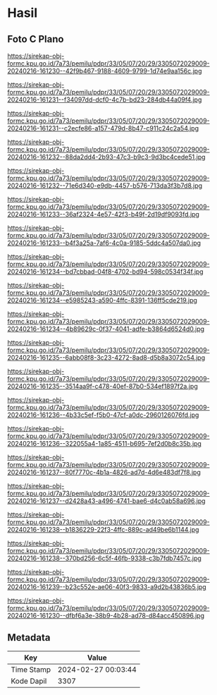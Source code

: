 # Hasil

## Foto C Plano

https://sirekap-obj-formc.kpu.go.id/7a73/pemilu/pdpr/33/05/07/20/29/3305072029009-20240216-161230--42f9b467-9188-4609-9799-1d74e9aa156c.jpg

https://sirekap-obj-formc.kpu.go.id/7a73/pemilu/pdpr/33/05/07/20/29/3305072029009-20240216-161231--f34097dd-dcf0-4c7b-bd23-284db44a09f4.jpg

https://sirekap-obj-formc.kpu.go.id/7a73/pemilu/pdpr/33/05/07/20/29/3305072029009-20240216-161231--c2ecfe86-a157-479d-8b47-c911c24c2a54.jpg

https://sirekap-obj-formc.kpu.go.id/7a73/pemilu/pdpr/33/05/07/20/29/3305072029009-20240216-161232--88da2dd4-2b93-47c3-b9c3-9d3bc4cede51.jpg

https://sirekap-obj-formc.kpu.go.id/7a73/pemilu/pdpr/33/05/07/20/29/3305072029009-20240216-161232--71e6d340-e9db-4457-b576-713da3f3b7d8.jpg

https://sirekap-obj-formc.kpu.go.id/7a73/pemilu/pdpr/33/05/07/20/29/3305072029009-20240216-161233--36af2324-4e57-42f3-b49f-2d19df9093fd.jpg

https://sirekap-obj-formc.kpu.go.id/7a73/pemilu/pdpr/33/05/07/20/29/3305072029009-20240216-161233--b4f3a25a-7af6-4c0a-9185-5ddc4a507da0.jpg

https://sirekap-obj-formc.kpu.go.id/7a73/pemilu/pdpr/33/05/07/20/29/3305072029009-20240216-161234--bd7cbbad-04f8-4702-bd94-598c0534f34f.jpg

https://sirekap-obj-formc.kpu.go.id/7a73/pemilu/pdpr/33/05/07/20/29/3305072029009-20240216-161234--e5985243-a590-4ffc-8391-136ff5cde219.jpg

https://sirekap-obj-formc.kpu.go.id/7a73/pemilu/pdpr/33/05/07/20/29/3305072029009-20240216-161234--4b89629c-0f37-4041-adfe-b3864d6524d0.jpg

https://sirekap-obj-formc.kpu.go.id/7a73/pemilu/pdpr/33/05/07/20/29/3305072029009-20240216-161235--6abb08f8-3c23-4272-8ad8-d5b8a3072c54.jpg

https://sirekap-obj-formc.kpu.go.id/7a73/pemilu/pdpr/33/05/07/20/29/3305072029009-20240216-161235--3514aa9f-c478-40ef-87b0-534ef1897f2a.jpg

https://sirekap-obj-formc.kpu.go.id/7a73/pemilu/pdpr/33/05/07/20/29/3305072029009-20240216-161236--4b33c5ef-f5b0-47cf-a0dc-2960126076fd.jpg

https://sirekap-obj-formc.kpu.go.id/7a73/pemilu/pdpr/33/05/07/20/29/3305072029009-20240216-161236--322055a4-1a85-4511-b695-7ef2d0b8c35b.jpg

https://sirekap-obj-formc.kpu.go.id/7a73/pemilu/pdpr/33/05/07/20/29/3305072029009-20240216-161237--80f7770c-4b1a-4826-ad7d-4d6e483df7f8.jpg

https://sirekap-obj-formc.kpu.go.id/7a73/pemilu/pdpr/33/05/07/20/29/3305072029009-20240216-161237--d2428a43-a496-4741-bae6-d4c0ab58a696.jpg

https://sirekap-obj-formc.kpu.go.id/7a73/pemilu/pdpr/33/05/07/20/29/3305072029009-20240216-161238--b1836229-22f3-4ffc-889c-ad49be6b1144.jpg

https://sirekap-obj-formc.kpu.go.id/7a73/pemilu/pdpr/33/05/07/20/29/3305072029009-20240216-161238--370bd256-6c5f-46fb-9338-c3b7fdb7457c.jpg

https://sirekap-obj-formc.kpu.go.id/7a73/pemilu/pdpr/33/05/07/20/29/3305072029009-20240216-161239--b23c552e-ae06-40f3-9833-a9d2b43836b5.jpg

https://sirekap-obj-formc.kpu.go.id/7a73/pemilu/pdpr/33/05/07/20/29/3305072029009-20240216-161230--dfbf6a3e-38b9-4b28-ad78-d84acc450896.jpg


## Metadata

| Key        | Value               |
| ---------- | ------------------- |
| Time Stamp | 2024-02-27 00:03:44 |
| Kode Dapil | 3307                |



